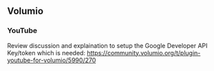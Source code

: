 ## Volumio

### YouTube

Review discussion and explaination to setup the Google Developer API Key/token which is needed:
https://community.volumio.org/t/plugin-youtube-for-volumio/5990/270